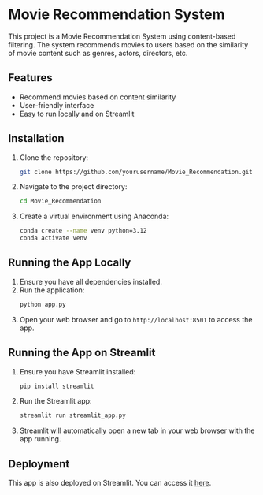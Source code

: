 # Movie Recommendation System

This project is a Movie Recommendation System using content-based filtering. The system recommends movies to users based on the similarity of movie content such as genres, actors, directors, etc.

## Features

- Recommend movies based on content similarity
- User-friendly interface
- Easy to run locally and on Streamlit

## Installation

1. Clone the repository:
    ```bash
    git clone https://github.com/yourusername/Movie_Recommendation.git
    ```
2. Navigate to the project directory:
    ```bash
    cd Movie_Recommendation
    ```
3. Create a virtual environment using Anaconda:
    ```bash
    conda create --name venv python=3.12
    conda activate venv
    ```

## Running the App Locally

1. Ensure you have all dependencies installed.
2. Run the application:
    ```bash
    python app.py
    ```
3. Open your web browser and go to `http://localhost:8501` to access the app.

## Running the App on Streamlit

1. Ensure you have Streamlit installed:
    ```bash
    pip install streamlit
    ```
2. Run the Streamlit app:
    ```bash
    streamlit run streamlit_app.py
    ```
3. Streamlit will automatically open a new tab in your web browser with the app running.

## Deployment

This app is also deployed on Streamlit. You can access it [here](https://movie-recommendation-system-5q9abndpc2xx7tparpucu5.streamlit.app/).